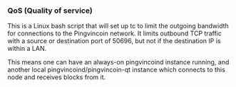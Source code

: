 ### QoS (Quality of service) ###

This is a Linux bash script that will set up tc to limit the outgoing bandwidth for connections to the Pingvincoin network. It limits outbound TCP traffic with a source or destination port of 50696, but not if the destination IP is within a LAN.

This means one can have an always-on pingvincoind instance running, and another local pingvincoind/pingvincoin-qt instance which connects to this node and receives blocks from it.
